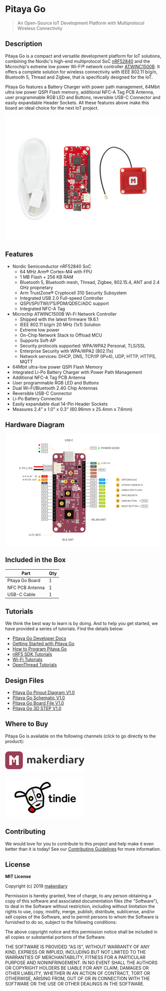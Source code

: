 # Pitaya Go 

> An Open-Source IoT Development Platform with Multiprotocol Wireless Connectivity

## Description

Pitaya Go is a compact and versatile development platform for IoT solutions, combining the Nordic's high-end multiprotocol SoC [nRF52840](https://www.nordicsemi.com/Products/Low-power-short-range-wireless/nRF52840) and the Microchip's extreme low power Wi-Fi® network controller [ATWINC1500B](https://www.microchip.com/wwwproducts/en/ATWINC1500-IC). It offers a complete solution for wireless connectivity with IEEE 802.11 b/g/n, Bluetooth 5, Thread and Zigbee, that is specifically designed for the IoT.

Pitaya Go features a Battery Charger with power path management, 64Mbit ultra low power QSPI Flash memory, additional NFC-A Tag PCB Antenna, user programmable RGB LED and Buttons, reversible USB-C Connector and easily expandable Header Sockets. All these features above make this board an ideal choice for the next IoT project.

![](docs/assets/images/pitaya-go-product-parts-w.png)

## Features

* Nordic Semiconductor nRF52840 SoC
	- 64 MHz Arm® Cortex-M4 with FPU
	- 1 MB Flash + 256 KB RAM
	- Bluetooth 5, Bluetooth mesh, Thread, Zigbee, 802.15.4, ANT and 2.4 GHz proprietary
	- Arm TrustZone® Cryptocell 310 Security Subsystem
	- Integrated USB 2.0 Full-speed Controller
	- QSPI/SPI/TWI/I²S/PDM/QDEC/ADC support
	- Integrated NFC-A Tag
* Microchip ATWINC1500B Wi-Fi Network Controller
	- Shipped with the latest firmware 19.6.1
	- IEEE 802.11 b/g/n 20 MHz (1x1) Solution
	- Extreme low power
	- On-Chip Network Stack to Offload MCU
	- Supports Soft-AP
	- Security protocols supported: WPA/WPA2 Personal, TLS/SSL
	- Enterprise Security with WPA/WPA2 (802.11x) 
	- Network services: DHCP, DNS, TCP/IP (IPv4), UDP, HTTP, HTTPS, MQTT
* 64Mbit ultra-low power QSPI Flash Memory
* Integrated Li-Po Battery Charger with Power Path Management
* Additional NFC-A Tag PCB Antenna
* User programmable RGB LED and Buttons
* Dual Wi-Fi/Bluetooth 2.4G Chip Antennas
* Reversible USB-C Connector
* Li-Po Battery Connector
* Easily expandable dual 14-Pin Header Sockets
* Measures 2.4" x 1.0" x 0.3" (60.96mm x 25.4mm x 7.6mm)

## Hardware Diagram

[![](docs/assets/images/pitaya-go_pinout.png)](docs/assets/images/pitaya-go_pinout.png)

## Included in the Box

|    **Part**     | **Qty** |
| --------------- | ------- |
| Pitaya Go Board | 1       |
| NFC PCB Antenna | 1       |
| USB-C Cable     | 1       |

## Tutorials

We think the best way to learn is by doing. And to help you get started, we have provided a series of tutorials. Find the details below:

* [Pitaya Go Developer Docs](https://wiki.makerdiary.com/pitaya-go/)
* [Getting Started with Pitaya Go](https://wiki.makerdiary.com/pitaya-go/getting-started)
* [How to Program Pitaya Go](https://wiki.makerdiary.com/pitaya-go/programming)
* [nRF5 SDK Tutorials](https://wiki.makerdiary.com/pitaya-go/nrf5-sdk)
* [Wi-Fi Tutorials](https://wiki.makerdiary.com/pitaya-go/wifi)
* [OpenThread Tutorials](https://wiki.makerdiary.com/pitaya-go/openthread)

## Design Files

* [Pitaya Go Pinout Diagram V1.0](docs/hw/pitaya-go_pinout_v1_0.pdf)
* [Pitaya Go Schematic V1.0](docs/hw/pitaya-go_schematic_v1_0.pdf)
* [Pitaya Go Board File V1.0](docs/hw/pitaya-go_board_file_v1_0.pdf)
* [Pitaya Go 3D STEP V1.0](docs/hw/pitaya-go_3d_v1_0.step)


## Where to Buy

Pitaya Go is available on the following channels (click to go directly to the product):

[![makerdiary store](docs/assets/images/makerdiary-store-logo.png)](https://store.makerdiary.com/collections/frontpage/products/pitaya-go)

[![Tindie](docs/assets/images/tindie-logo.png)](https://www.tindie.com/products/Zelin/pitaya-go)

## Contributing

We would love for you to contribute to this project and help make it even better than it is today! See our [Contributing Guidelines](https://wiki.makerdiary.com/pitaya-go/CONTRIBUTING) for more information.

## License

**MIT License**

Copyright (c) 2019 [makerdiary](https://makerdiary.com)

Permission is hereby granted, free of charge, to any person obtaining a copy
of this software and associated documentation files (the "Software"), to deal
in the Software without restriction, including without limitation the rights
to use, copy, modify, merge, publish, distribute, sublicense, and/or sell
copies of the Software, and to permit persons to whom the Software is
furnished to do so, subject to the following conditions:

The above copyright notice and this permission notice shall be included in all
copies or substantial portions of the Software.

THE SOFTWARE IS PROVIDED "AS IS", WITHOUT WARRANTY OF ANY KIND, EXPRESS OR
IMPLIED, INCLUDING BUT NOT LIMITED TO THE WARRANTIES OF MERCHANTABILITY,
FITNESS FOR A PARTICULAR PURPOSE AND NONINFRINGEMENT. IN NO EVENT SHALL THE
AUTHORS OR COPYRIGHT HOLDERS BE LIABLE FOR ANY CLAIM, DAMAGES OR OTHER
LIABILITY, WHETHER IN AN ACTION OF CONTRACT, TORT OR OTHERWISE, ARISING FROM,
OUT OF OR IN CONNECTION WITH THE SOFTWARE OR THE USE OR OTHER DEALINGS IN THE
SOFTWARE.

